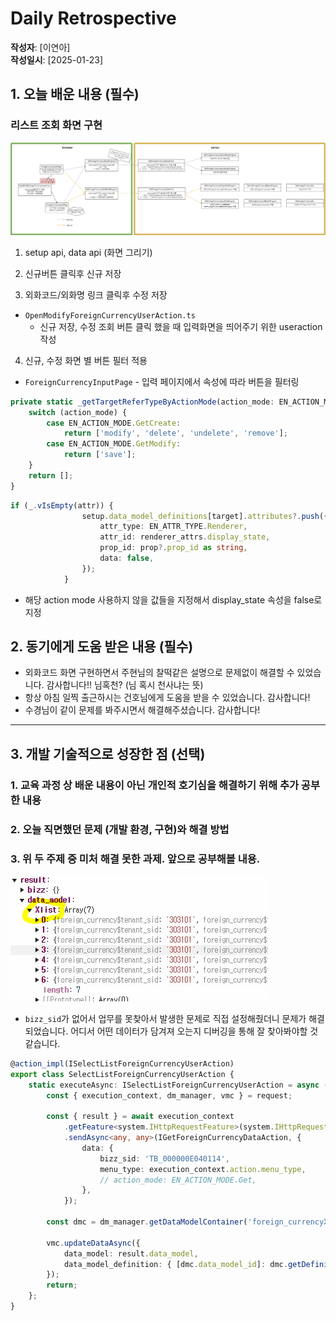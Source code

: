 # Daily Retrospective  
**작성자**: [이연아]  
**작성일시**: [2025-01-23]  

## 1. 오늘 배운 내용 (필수)  
### 리스트 조회 화면 구현
<img src ='../ref/이연아_이미지/250123.png'>

1. setup api, data api (화면 그리기)

2. 신규버튼 클릭후 신규 저장
3. 외화코드/외화명 링크 클릭후 수정 저장
- `OpenModifyForeignCurrencyUserAction.ts`
    - 신규 저장, 수정 조회 버튼 클릭 했을 때 입력화면을 띄어주기 위한 useraction 작성

4. 신규, 수정 화면 별 버튼 필터 적용
- `ForeignCurrencyInputPage` - 입력 페이지에서 속성에 따라 버튼을 필터링
```typescript
private static _getTargetReferTypeByActionMode(action_mode: EN_ACTION_MODE): string[] {
    switch (action_mode) {
        case EN_ACTION_MODE.GetCreate:
            return ['modify', 'delete', 'undelete', 'remove'];
        case EN_ACTION_MODE.GetModify:
            return ['save'];
    }
    return [];
}
```

```typescript
if (_.vIsEmpty(attr)) {
				setup.data_model_definitions[target].attributes?.push({
					attr_type: EN_ATTR_TYPE.Renderer,
					attr_id: renderer_attrs.display_state,
					prop_id: prop?.prop_id as string,
					data: false,
				});
			}
```
- 해당 action mode 사용하지 않을 값들을 지정해서 display_state 속성을 false로 지정

## 2. 동기에게 도움 받은 내용 (필수)
- 외화코드 화면 구현하면서 주현님의 찰떡같은 설명으로 문제없이 해결할 수 있었습니다. 감사합니다!! 님혹천? (님 혹시 천사냐는 뜻)  
- 항상 아침 일찍 출근하시는 건호님에게 도움을 받을 수 있었습니다. 감사합니다!
- 수경님이 같이 문제를 봐주시면서 해결해주셨습니다. 감사합니다!

---

## 3. 개발 기술적으로 성장한 점 (선택)
### 1. 교육 과정 상 배운 내용이 아닌 개인적 호기심을 해결하기 위해 추가 공부한 내용
### 2. 오늘 직면했던 문제 (개발 환경, 구현)와 해결 방법
### 3. 위 두 주제 중 미처 해결 못한 과제. 앞으로 공부해볼 내용.
<img src ='../ref/이연아_이미지/250123-2.png'>

- `bizz_sid`가 없어서 업무를 못찾아서 발생한 문제로 직접 설정해줬더니 문제가 해결되었습니다. 어디서 어떤 데이터가 담겨져 오는지 디버깅을 통해 잘 찾아봐야할 것 같습니다. 
```typescript
@action_impl(ISelectListForeignCurrencyUserAction)
export class SelectListForeignCurrencyUserAction {
	static executeAsync: ISelectListForeignCurrencyUserAction = async (request) => {
		const { execution_context, dm_manager, vmc } = request;

		const { result } = await execution_context
			.getFeature<system.IHttpRequestFeature>(system.IHttpRequestFeature)
			.sendAsync<any, any>(IGetForeignCurrencyDataAction, {
				data: {
					bizz_sid: 'TB_000000E040114',
					menu_type: execution_context.action.menu_type,
					// action_mode: EN_ACTION_MODE.Get,
				},
			});

		const dmc = dm_manager.getDataModelContainer('foreign_currencyXlist');

		vmc.updateDataAsync({
			data_model: result.data_model,
			data_model_definition: { [dmc.data_model_id]: dmc.getDefinition() },
		});
		return;
	};
}
```
